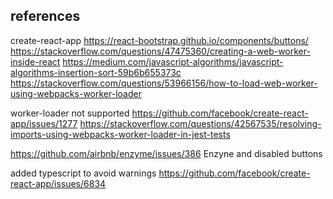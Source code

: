 ## references

create-react-app
https://react-bootstrap.github.io/components/buttons/
https://stackoverflow.com/questions/47475360/creating-a-web-worker-inside-react
https://medium.com/javascript-algorithms/javascript-algorithms-insertion-sort-59b6b655373c
https://stackoverflow.com/questions/53966156/how-to-load-web-worker-using-webpacks-worker-loader

worker-loader not supported 
https://github.com/facebook/create-react-app/issues/1277
https://stackoverflow.com/questions/42567535/resolving-imports-using-webpacks-worker-loader-in-jest-tests


https://github.com/airbnb/enzyme/issues/386
Enzyne and disabled buttons 



added typescript to avoid warnings
https://github.com/facebook/create-react-app/issues/6834